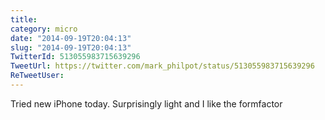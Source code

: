 ```yaml
---
title: 
category: micro
date: "2014-09-19T20:04:13"
slug: "2014-09-19T20:04:13"
TwitterId: 513055983715639296
TweetUrl: https://twitter.com/mark_philpot/status/513055983715639296
ReTweetUser: 
---
```


Tried new iPhone today.  Surprisingly light and I like the formfactor